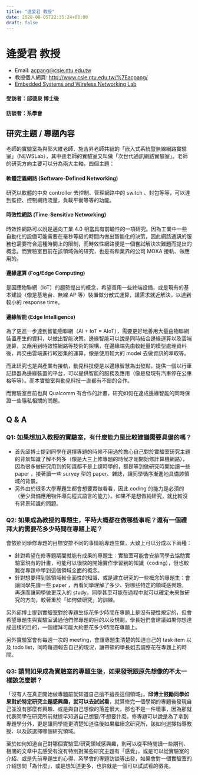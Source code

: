```yaml
---
title: "逄愛君 教授"
date: 2020-08-05T22:35:24+08:00
draft: false
---
```


# 逄愛君 教授

- Email: acpang@csie.ntu.edu.tw
- 教授個人網頁: http://www.csie.ntu.edu.tw/%7Eacpang/
- [Embedded Systems and Wireless Networking Lab](http://rtlab.csie.ntu.edu.tw/)

#### 受訪者：邱德泉 博士後
#### 訪談者：系學會


## 研究主題 / 專題內容

老師的實驗室為與郭大維老師、施吉昇老師共組的「嵌入式系統暨無線網路實驗室」（NEWSLab），其中逄老師的實驗室又叫做「次世代通訊網路實驗室」。老師的研究方向主要可以分為兩大主軸，四個主題：

#### 軟體定義網路 (Software-Defined Networking)

研究以軟體的中央 controller 去控制、管理網路中的 switch 、封包等等，可以達到監控、控制網路流量，負載平衡等等的功能。

#### 時效性網路 (Time-Sensitive Networking)

時效性網路可以說是邁向工業 4.0 相當具有前瞻性的一項研究。因為工業中一些自動化的設備可能需要在毫秒等級的時間內做出智能化的決策，因此網路通訊的服務也需要符合這種時間上的限制，而時效性網路便是一個嘗試解決次難題而提出的概念。而實驗室目前在該領域做的研究，也是有和業界的公司 MOXA 接軌、做應用的。

#### 邊緣運算 (Fog/Edge Computing)

是因應物聯網（IoT）的趨勢提出的概念，希望善用一些終端設備，或是現有的基本建設（像是基地台、無線 AP 等）裝置做分散式運算，讓需求就近解決，以達到較小的 response time。

#### 邊緣智能 (Edge Intelligence)

為了更進一步達到智能物聯網（AI + IoT = AIoT），需要更好地善用大量由物聯網裝置產生的資料，以做出智能決策。邊緣智能可以說是同時結合邊緣運算以及雲端運算，又應用到時效性網路等技術的架構，在邊緣端先由較輕量的模型處理資料後，再交由雲端進行較密集的運算，像是使用較大的 model 去做資訊的萃取等。

而此研究也是與產業有接軌，動見科技便是以邊緣智慧為出發點，提供一個以行車記錄器為邊緣裝置的平台，可以提供智能的服務及應用（像是發現有汽車停在公車格等等）。而本實驗室與動見科技一直都有不錯的合作。

而實驗室目前也與 Qualcomm 有合作的計畫，研究如何在達成邊緣智能的同時保證一些隱私相關的問題。

## Q & A

### Q1: 如果想加入教授的實驗室，有什麼能力是比較建議需要具備的嗎？

* 首先邱博士提到同學在選擇專題的時候不用過於擔心自己對於實驗室研究主題的背景知識了解不夠多（像是大三上修專題的時候才剛開始修計算機網路），因為很多做研究用到的知識都不是上課時學的，都是等到做研究時開始讀一些 paper ，接著讀一些 survey 型的 paper、雜誌，讓同學循序漸進地具備該領域的背景。
* 另外由於很多大學專題生都會想要實做看看，因此 coding 的能力是必須的（至少具備應用物件導向程式語言的能力）。如果不是想做純研究，就比較沒有背景知識的問題。

### Q2: 如果成為教授的專題生，平時大概都在做哪些事呢？還有一個禮拜大約需要花多少時間在專題上呢？

會依照同學修專題的目標安排不同的事情給專題生做，大致上可以分成以下兩種：

* 針對希望在修專題期間就能有成果的專題生：實驗室可能會安排同學去協助實驗室現有的計畫，可能可以很快的開始實作學習到的知識（coding），但也較難從專題中學到這個領域全面的概念。
* 針對想要得到該領域較全面性的知識、或是建立研究的一些概念的專題生：會讓同學先讀一些 paper ，再看同學理解了多少、對哪些特定的領域感興趣，再進而讓同學做更深入的 study。同學甚至可能在過程中就可以確定未來做研究的方向，較著重於「如何做研究」的訓練。

另外邱博士提到實驗室對於專題生該花多少時間在專題上是沒有硬性規定的，但會希望專題生與實驗室溝通他們修專題的目的以及規劃，學長姐們會建議如果你想達成這樣的目的，一個禮拜可能大約要花多少時間在專題上。

另外實驗室會有每週一次的 meeting，會讓專題生清楚的知道自己的 task item 以及 todo list，同時每週報告自己的現況，讓帶領的學長姐去調整花在專題上的時間。

### Q3: 請問如果成為實驗室的專題生後，如果發現跟原先想像的不太一樣該怎麼辦？

「沒有人在真正開始做專題前就知道自己擅不擅長這個領域」，**邱博士鼓勵同學如果對於特定研究主題感興趣，就可以去試試看**，就算修完一個學期的專題後發現自己並沒有那麼有興趣、或是與自己想像的落差很大，那也不是一件壞事，因為那就代表同學在研究所前就提早知道自己想要/不想要什麼。修專題可以說是為了拿到專題學分外，更是讓同學能更清楚知道往後如果繼續念研究所，該如何選擇指導教授、以及該選擇哪個研究領域。

至於如何知道自己對哪個實驗室/研究領域感興趣，則可以從平時閱讀一些期刊、相關的文章中去感受有沒有特別對某些研究主題有「感覺」，或是可以從實驗室的介紹、或是先前專題生的心得、系學會的專題訪談等出發，如果會對一個實驗室的介紹想問「為什麼」，或是想知道更多，也許就是一個可以試試看的徵兆。
